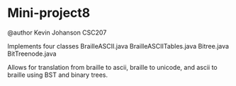 # Mini-project8

@author Kevin Johanson CSC207 

Implements four classes BrailleASCII.java BrailleASCIITables.java Bitree.java BitTreenode.java

Allows for translation from braille to ascii, braille to unicode, and ascii to braille using BST and binary trees.

